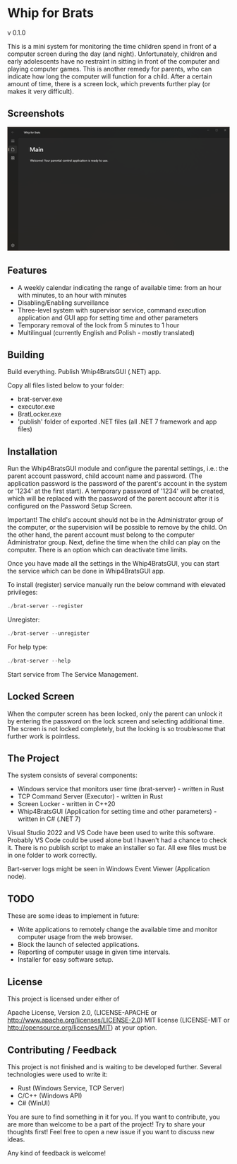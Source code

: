 # Whip for Brats

v 0.1.0

This is a mini system for monitoring the time children spend in front of a computer screen during the day (and night). Unfortunately, children and early adolescents have no restraint in sitting in front of the computer and playing computer games. This is another remedy for parents, who can indicate how long the computer will function for a child.
After a certain amount of time, there is a screen lock, which prevents further play (or makes it very difficult).

## Screenshots

![Whip for Brats GUI App](https://github.com/rozensoftware/whip4brats/blob/master/whip4bratsgui.png)

## Features

- A weekly calendar indicating the range of available time: from an hour with minutes, to an hour with minutes
- Disabling/Enabling surveillance
- Three-level system with supervisor service, command execution application and GUI app for setting time and other parameters
- Temporary removal of the lock from 5 minutes to 1 hour
- Multilingual (currently English and Polish - mostly translated)

## Building

Build everything. Publish Whip4BratsGUI (.NET) app.

Copy all files listed below to your folder:

- brat-server.exe
- executor.exe
- BratLocker.exe
- 'publish' folder of exported .NET files (all .NET 7 framework and app files)

## Installation

Run the Whip4BratsGUI module and configure the parental settings, i.e.: the parent account password, child account name and password.
(The application password is the password of the parent's account in the system or '1234' at the first start).
A temporary password of '1234' will be created, which will be replaced with the password of the parent account after it is configured on the Password Setup Screen.

Important! The child's account should not be in the Administrator group of the computer, or the supervision will be possible to remove by the child. On the other hand, the parent account must belong to the computer Administrator group.
Next, define the time when the child can play on the computer. There is an option which can deactivate time limits.

Once you have made all the settings in the Whip4BratsGUI, you can start the service which can be done in Whip4BratsGUI app.

To install (register) service manually run the below command with elevated privileges:

```powershell
./brat-server --register
```

Unregister:

```powershell
./brat-server --unregister
```

For help type:

```powershell
./brat-server --help
```

Start service from The Service Management.

## Locked Screen

When the computer screen has been locked, only the parent can unlock it by entering the password on the lock screen and selecting additional time.
The screen is not locked completely, but the locking is so troublesome that further work is pointless.

## The Project

The system consists of several components:

- Windows service that monitors user time (brat-server) - written in Rust
- TCP Command Server (Executor) - written in Rust
- Screen Locker - written in C++20
- Whip4BratsGUI (Application for setting time and other parameters) - written in C# (.NET 7)

Visual Studio 2022 and VS Code have been used to write this software. Probably VS Code could be used alone but I haven't had a chance to check it.
There is no publish script to make an installer so far. All exe files must be in one folder to work correctly.

Bart-server logs might be seen in Windows Event Viewer (Application node).

## TODO

These are some ideas to implement in future:

- Write applications to remotely change the available time and monitor computer usage from the web browser.
- Block the launch of selected applications.
- Reporting of computer usage in given time intervals.
- Installer for easy software setup.

## License

This project is licensed under either of

Apache License, Version 2.0, (LICENSE-APACHE or <http://www.apache.org/licenses/LICENSE-2.0>) MIT license (LICENSE-MIT or <http://opensource.org/licenses/MIT>) at your option.

## Contributing / Feedback

This project is not finished and is waiting to be developed further.
Several technologies were used to write it:

- Rust (Windows Service, TCP Server)
- C/C++ (Windows API)
- C# (WinUI)

You are sure to find something in it for you.
If you want to contribute, you are more than welcome to be a part of the project! Try to share your thoughts first! Feel free to open a new issue if you want to discuss new ideas.

Any kind of feedback is welcome!
